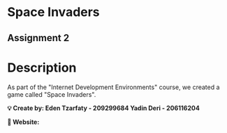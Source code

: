 # Space Invaders
## Assignment 2

# Description
As part of the "Internet Development Environments" course, we created a game called "Space Invaders". 


**💡 Create by: Eden Tzarfaty - 209299684
    Yadin Deri - 206116204**
    
**📎 Website:**
